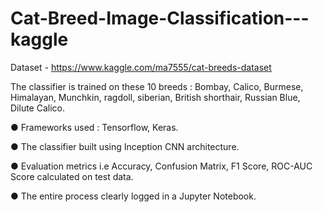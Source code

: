 # Cat-Breed-Image-Classification---kaggle

Dataset - https://www.kaggle.com/ma7555/cat-breeds-dataset

The classifier is trained on these 10 breeds : Bombay, Calico, Burmese, Himalayan,
Munchkin, ragdoll, siberian, British shorthair, Russian Blue, Dilute Calico.

● Frameworks used : Tensorflow, Keras.

● The classifier built using Inception CNN architecture.

● Evaluation metrics i.e Accuracy, Confusion Matrix, F1 Score, ROC-AUC Score calculated
on test data.

● The entire process clearly logged in a Jupyter Notebook.
